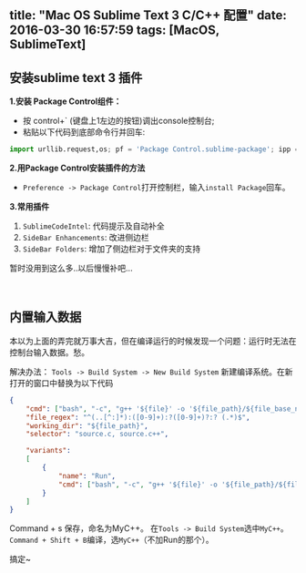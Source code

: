 title: "Mac OS Sublime Text 3 C/C++ 配置"
date: 2016-03-30 16:57:59
tags: [MacOS, SublimeText]
---


## **安装sublime text 3 插件**

**1.安装 Package Control组件：**
*  按 control+` (键盘上1左边的按钮)调出console控制台;
*  粘贴以下代码到底部命令行并回车:

```python
import urllib.request,os; pf = 'Package Control.sublime-package'; ipp = sublime.installed_packages_path(); urllib.request.install_opener( urllib.request.build_opener( urllib.request.ProxyHandler()) ); open(os.path.join(ipp, pf), 'wb').write(urllib.request.urlopen( 'http://sublime.wbond.net/' + pf.replace(' ','%20')).read())
```

**2.用Package Control安装插件的方法**
* `Preference -> Package Control`打开控制栏，输入`install Package`回车。
 
**3.常用插件**
1. `SublimeCodeIntel`:  代码提示及自动补全
2. `SideBar Enhancements`: 改进侧边栏
3. `SideBar Folders`: 增加了侧边栏对于文件夹的支持

暂时没用到这么多..以后慢慢补吧...

<br /> 


##  **内置输入数据**

本以为上面的弄完就万事大吉，但在编译运行的时候发现一个问题：运行时无法在控制台输入数据。愁。

解决办法：
`Tools -> Build System -> New Build System` 新建编译系统。在新打开的窗口中替换为以下代码

```json
{
    "cmd": ["bash", "-c", "g++ '${file}' -o '${file_path}/${file_base_name}' && osascript -e 'tell application \"Terminal\" to activate do script \"clear&&${file_path}/${file_base_name} && read -p \\\"Press Enter to exit.\\\"&&exit\"'"],
    "file_regex": "^(..[^:]*):([0-9]+):?([0-9]+)?:? (.*)$",
    "working_dir": "${file_path}",
    "selector": "source.c, source.c++",

    "variants":
    [
        {
            "name": "Run",
            "cmd": ["bash", "-c", "g++ '${file}' -o '${file_path}/${file_base_name}' && '${file_path}/${file_base_name}'"]
        }
    ]
}
```
Command + s 保存，命名为MyC++。
在`Tools -> Build System`选中`MyC++`。
`Command + Shift + B`编译，选`MyC++`（不加Run的那个）。

搞定~



